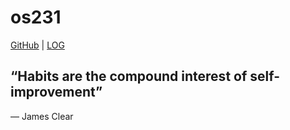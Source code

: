 # os231

[GitHub](https://github.com/fiqoanugrah/os231/) | [LOG](TXT/mylog.txt)

## “Habits are the compound interest of self-improvement” 
― James Clear
